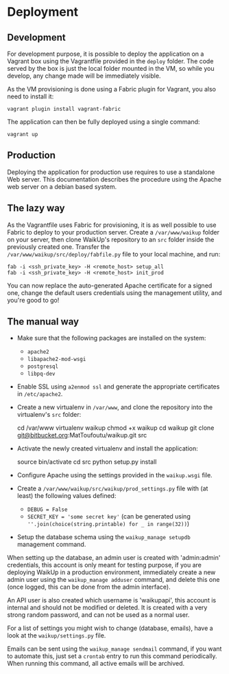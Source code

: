 # Deployment

## Development

For development purpose, it is possible to deploy the application on a Vagrant box using the Vagrantfile provided in
the `deploy` folder. The code served by the box is just the local folder mounted in the VM, so while you develop,
any change made will be immediately visible.

As the VM provisioning is done using a Fabric plugin for Vagrant, you also need to install it:


    vagrant plugin install vagrant-fabric


The application can then be fully deployed using a single command:


    vagrant up



## Production

Deploying the application for production use requires to use a standalone Web server. This documentation
describes the procedure using the Apache web server on a debian based system.


## The lazy way

As the Vagrantfile uses Fabric for provisioning, it is as well possible to use Fabric to deploy to your production
server. Create a `/var/www/waikup` folder on your server, then clone WaikUp's repository to an `src` folder inside
the previously created one. Transfer the `/var/www/waikup/src/deploy/fabfile.py` file to your local machine, and run:


    fab -i <ssh_private_key> -H <remote_host> setup_all
    fab -i <ssh_private_key> -H <remote_host> init_prod
  

You can now replace the auto-generated Apache certificate for a signed one, change the default users credentials
using the management utility, and you're good to go!


## The manual way

* Make sure that the following packages are installed on the system:
    * `apache2`
    * `libapache2-mod-wsgi`
    * `postgresql`
    * `libpq-dev`

* Enable SSL using `a2enmod ssl` and generate the appropriate certificates in `/etc/apache2`.
* Create a new virtualenv in `/var/www`, and clone the repository into the virtualenv's `src` folder:


    cd /var/www
    virtualenv waikup
    chmod +x waikup
    cd waikup
    git clone git@bitbucket.org:MatToufoutu/waikup.git src


* Activate the newly created virtualenv and install the application:


    source bin/activate
    cd src
    python setup.py install


* Configure Apache using the settings provided in the `waikup.wsgi` file.
* Create a `/var/www/waikup/src/waikup/prod_settings.py` file with (at least) the following values defined:
  * `DEBUG = False`
  * `SECRET_KEY = 'some secret key'` (can be generated using `''.join(choice(string.printable) for _ in range(32))`)

* Setup the database schema using the `waikup_manage setupdb` management command.

When setting up the database, an admin user is created with 'admin:admin' credentials, this account is only meant for
testing purpose, if you are deploying WaikUp in a production environment, immediately create a new admin user using the
`waikup_manage adduser` command, and delete this one (once logged, this can be done from the admin interface).

An API user is also created which username is 'waikupapi', this account is internal and should not be modified or deleted.
It is created with a very strong random password, and can not be used as a normal user.

For a list of settings you might wish to change (database, emails), have a look at the `waikup/settings.py` file.

Emails can be sent using the `waikup_manage sendmail` command, if you want to automate this, just set a `crontab` entry
to run this command periodically. When running this command, all active emails will be archived.
